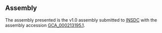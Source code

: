 

Assembly
--------

The assembly presented is the v1.0 assembly submitted to
[INSDC](http://www.insdc.org) with the assembly accession
[GCA\_000213195.1](http://www.ebi.ac.uk/ena/data/view/GCA_000213195.1).
